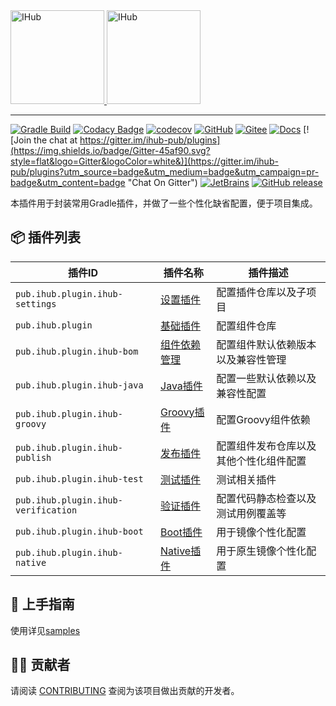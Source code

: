 <a target="_blank" href="https://ihub.pub/">
    <img src="https://cdn.jsdelivr.net/gh/ihub-pub/ihub-pub.github.io/ihub.svg" height="150" alt="IHub">
    <img src="https://cdn.jsdelivr.net/gh/ihub-pub/ihub-pub.github.io/ihub_plugins.svg" height="150" alt="IHub">
</a>

---

[![Gradle Build](https://github.com/ihub-pub/plugins/actions/workflows/gradle-build.yml/badge.svg)](https://github.com/ihub-pub/plugins/actions/workflows/gradle-build.yml)
[![Codacy Badge](https://api.codacy.com/project/badge/Grade/f866ca35cbb44347a210722a2da8aabc)](https://app.codacy.com/gh/ihub-pub/plugins?utm_source=github.com&utm_medium=referral&utm_content=ihub-pub/plugins&utm_campaign=Badge_Grade_Settings)
[![codecov](https://codecov.io/gh/ihub-pub/plugins/branch/main/graph/badge.svg?token=ZQ0WR3ZSWG)](https://codecov.io/gh/ihub-pub/plugins)
[![GitHub](https://img.shields.io/badge/GitHub-181717.svg?style=flat&logo=GitHub)](https://github.com/ihub-pub "IHubPub")
[![Gitee](https://img.shields.io/badge/Gitee-C71D23.svg?style=flat&logo=Gitee)](https://gitee.com/ihub-pub "IHubPub")
[![Docs](https://img.shields.io/badge/Docs-8CA1AF.svg?style=flat&logo=Read+the+Docs&logoColor=white)](https://doc.ihub.pub/plugins "Docs")
[![Join the chat at https://gitter.im/ihub-pub/plugins](https://img.shields.io/badge/Gitter-45af90.svg?style=flat&logo=Gitter&logoColor=white&)](https://gitter.im/ihub-pub/plugins?utm_source=badge&utm_medium=badge&utm_campaign=pr-badge&utm_content=badge "Chat On Gitter")
[![JetBrains](https://img.shields.io/badge/JetBrains-white.svg?style=flat&logo=JetBrains&logoColor=black)](https://www.jetbrains.com "Thanks to JetBrains for sponsoring")
[![GitHub release](https://img.shields.io/github/v/release/ihub-pub/plugins?color=white&label=release&labelColor=02303A&logo=Gradle)](https://plugins.gradle.org/plugin/pub.ihub.plugin "IHub Plugins Gradle Plugin")

本插件用于封装常用Gradle插件，并做了一些个性化缺省配置，便于项目集成。

## 📦 插件列表

| 插件ID | 插件名称 | 插件描述 |
|----|-------------|-------------|
| `pub.ihub.plugin.ihub-settings` | [设置插件](https://doc.ihub.pub/plugins/#/iHubSettings) | 配置插件仓库以及子项目 |
| `pub.ihub.plugin` | [基础插件](https://doc.ihub.pub/plugins/#/iHub) | 配置组件仓库 |
| `pub.ihub.plugin.ihub-bom` | [组件依赖管理](https://doc.ihub.pub/plugins/#/iHubBom) | 配置组件默认依赖版本以及兼容性管理 |
| `pub.ihub.plugin.ihub-java` | [Java插件](https://doc.ihub.pub/plugins/#/iHubJava) | 配置一些默认依赖以及兼容性配置 |
| `pub.ihub.plugin.ihub-groovy` | [Groovy插件](https://doc.ihub.pub/plugins/#/iHubGroovy) | 配置Groovy组件依赖 |
| `pub.ihub.plugin.ihub-publish` | [发布插件](https://doc.ihub.pub/plugins/#/iHubPublish) | 配置组件发布仓库以及其他个性化组件配置 |
| `pub.ihub.plugin.ihub-test` | [测试插件](https://doc.ihub.pub/plugins/#/iHubTest) | 测试相关插件 |
| `pub.ihub.plugin.ihub-verification` | [验证插件](https://doc.ihub.pub/plugins/#/iHubVerification) | 配置代码静态检查以及测试用例覆盖等 |
| `pub.ihub.plugin.ihub-boot` | [Boot插件](https://doc.ihub.pub/plugins/#/iHubBoot) | 用于镜像个性化配置 |
| `pub.ihub.plugin.ihub-native` | [Native插件](https://doc.ihub.pub/plugins/#/iHubNative) | 用于原生镜像个性化配置 |

## 🎉 上手指南

使用详见[samples](https://github.com/henry-hub/plugins/tree/main/samples)

## 👨‍💻 贡献者

请阅读 [CONTRIBUTING](https://github.com/ihub-pub/plugins/blob/main/CONTRIBUTING.md) 查阅为该项目做出贡献的开发者。
